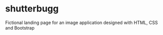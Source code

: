 # shutterbugg
Fictional landing page for an image application designed with HTML, CSS and Bootstrap
